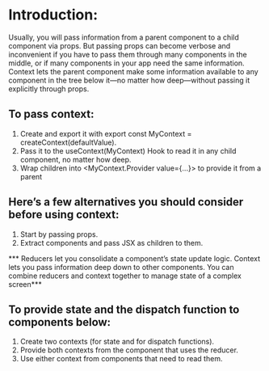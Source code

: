 # Introduction:

Usually, you will pass information from a parent component to a child component via props. But passing props can become verbose and inconvenient if you have to pass them through many components in the middle, or if many components in your app need the same information. Context lets the parent component make some information available to any component in the tree below it—no matter how deep—without passing it explicitly through props.

## To pass context:

1. Create and export it with export const MyContext = createContext(defaultValue).
2. Pass it to the useContext(MyContext) Hook to read it in any child component, no matter how deep.
3. Wrap children into <MyContext.Provider value={...}> to provide it from a parent

## Here’s a few alternatives you should consider before using context:

1. Start by passing props.
2. Extract components and pass JSX as children to them.

*** Reducers let you consolidate a component’s state update logic. Context lets you pass information deep down to other components. You can combine reducers and context together to manage state of a complex screen***

## To provide state and the dispatch function to components below:

1. Create two contexts (for state and for dispatch functions).
2. Provide both contexts from the component that uses the reducer.
3. Use either context from components that need to read them.
